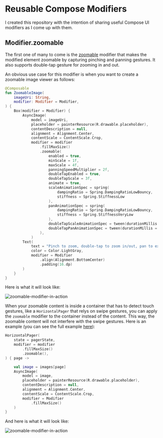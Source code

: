 # Reusable Compose Modifiers

I created this repository with the intention of sharing useful Compose UI modifiers as I come up with them. 

## Modifier.zoomable

The first one of many to come is the [zoomable](app/src/main/java/com/github/henokt/reusablecomposemodifiers/ui/modifiers/zoomable.kt) modifier that makes the modified element zoomable by capturing pinching and panning gestures. It also supports double-tap gesture for zooming in and out.

An obvious use case for this modifier is when you want to create a zoomable image viewer as follows:

```kotlin
@Composable
fun ZoomableImage(
    imageUri: String,
    modifier: Modifier = Modifier,
) {
    Box(modifier = Modifier) {
        AsyncImage(
            model = imageUri,
            placeholder = painterResource(R.drawable.placeholder),
            contentDescription = null,
            alignment = Alignment.Center,
            contentScale = ContentScale.Crop,
            modifier = modifier
                .fillMaxSize()
                .zoomable(
                    enabled = true,
                    minScale = 1f,
                    maxScale = 4f,
                    panningSpeedMultiplier = 2f,
                    doubleTapEnabled = true,
                    doubleTapScale = 3f,
                    animate = true,
                    scaleAnimationSpec = spring(
                        dampingRatio = Spring.DampingRatioLowBouncy,
                        stiffness = Spring.StiffnessLow
                    ),
                    panAnimationSpec = spring(
                        dampingRatio = Spring.DampingRatioLowBouncy,
                        stiffness = Spring.StiffnessVeryLow
                    ),
                    doubleTapScaleAnimationSpec = tween(durationMillis = 500),
                    doubleTapPanAnimationSpec = tween(durationMillis = 500),
                ),
            )
        Text(
            text = "Pinch to zoom, double-tap to zoom in/out, pan to explore zoomed image.",
            color = Color.LightGray,
            modifier = Modifier
                .align(Alignment.BottomCenter)
                .padding(16.dp)
        )
    }
}
```

Here is what it will look like:

![zoomable-modifier-in-action](docs/media/zoomable_image.gif)

When your zoomable content is inside a container that has to detect touch gestures, like a `HorizontalPager` that relys on swipe gestures, you can apply the `zoomable` modifier to the container instead of the content. This way, the zoomable content will not interfere with the swipe gestures. Here is an example (you can see the full example [here](app/src/main/java/com/github/henokt/reusablecomposemodifiers/ui/examples/ZoomableImagePager.kt)): 

```kotlin
HorizontalPager(
    state = pagerState,
    modifier = modifier
        .fillMaxSize()
        .zoomable(),
) { page ->

    val image = images[page]
    AsyncImage(
        model = image,
        placeholder = painterResource(R.drawable.placeholder),
        contentDescription = null,
        alignment = Alignment.Center,
        contentScale = ContentScale.Crop,
        modifier = Modifier
            .fillMaxSize()
    )
}
``` 

And here is what it will look like:

![zoomable-modifier-in-action](docs/media/zoomable_image_pager.gif)